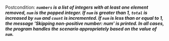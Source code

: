 Postcondition: ***`numbers` is a list of integers with at least one element removed, `num` is the popped integer. If `num` is greater than 1, `total` is increased by `num` and `count` is incremented. If `num` is less than or equal to 1, the message 'Skipping non-positive number: num' is printed. In all cases, the program handles the scenario appropriately based on the value of `num`.***